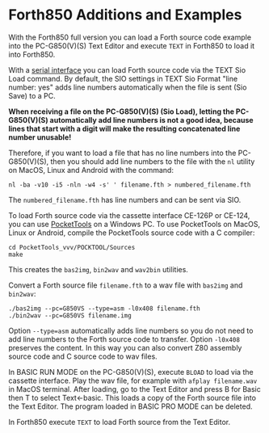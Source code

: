 Forth850 Additions and Examples
===============================

With the Forth850 full version you can load a Forth source code example into
the PC-G850(V)(S) Text Editor and execute `TEXT` in Forth850 to load it into
Forth850.

With a [serial interface](https://www.hpmuseum.org/forum/thread-19431-post-169250.html#pid169250)
you can load Forth source code via the TEXT Sio Load command.  By default, the
SIO settings in TEXT Sio Format "line number: yes" adds line numbers
automatically when the file is sent (Sio Save) to a PC.

**When receiving a file on the PC-G850(V)(S) (Sio Load), letting the
PC-G850(V)(S) automatically add line numbers is not a good idea, because lines
that start with a digit will make the resulting concatenated line number
unusable!**

Therefore, if you want to load a file that has no line numbers into the
PC-G850(V)(S), then you should add line numbers to the file with the `nl`
utility on MacOS, Linux and Android with the command:

    nl -ba -v10 -i5 -nln -w4 -s' ' filename.fth > numbered_filename.fth

The `numbered_filename.fth` has line numbers and can be sent via SIO.

To load Forth source code via the cassette interface CE-126P or CE-124, you can
use [PocketTools](https://www.peil-partner.de/ifhe.de/sharp/) on a Windows PC.
To use PocketTools on MacOS, Linux or Android, compile the PocketTools source
code with a C compiler:

    cd PocketTools_vvv/POCKTOOL/Sources
    make

This creates the `bas2img`, `bin2wav` and `wav2bin` utilities.

Convert a Forth source file `filename.fth` to a wav file with `bas2img` and
`bin2wav`:

    ./bas2img --pc=G850VS --type=asm -l0x408 filename.fth
    ./bin2wav --pc=G850VS filename.img

Option `--type=asm` automatically adds line numbers so you do not need to add
line numbers to the Forth source code to transfer.  Option `-l0x408` preserves
the content.  In this way you can also convert Z80 assembly source code and C
source code to wav files.

In BASIC RUN MODE on the PC-G850(V)(S), execute `BLOAD` to load via the
cassette interface.  Play the wav file, for example with `afplay filename.wav`
in MacOS terminal.  After loading, go to the Text Editor and press B for Basic
then T to select Text<-basic.  This loads a copy of the Forth source file into
the Text Editor.  The program loaded in BASIC PRO MODE can be deleted.

In Forth850 execute `TEXT` to load Forth source from the Text Editor.
